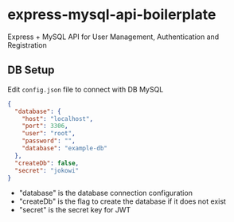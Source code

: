 # express-mysql-api-boilerplate

Express + MySQL API for User Management, Authentication and Registration

## DB Setup

Edit `config.json` file to connect with DB MySQL

```JSON
{
  "database": {
    "host": "localhost",
    "port": 3306,
    "user": "root",
    "password": "",
    "database": "example-db"
  },
  "createDb": false,
  "secret": "jokowi"
}
```

- "database" is the database connection configuration
- "createDb" is the flag to create the database if it does not exist
- "secret" is the secret key for JWT
